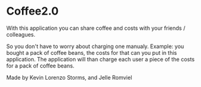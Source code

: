 # Coffee2.0
With this application you can share coffee and costs with your friends / colleagues.

So you don't have to worry about charging one manualy.
Example: you bought a pack of coffee beans, the costs for that can you put in this application.
The application will than charge each user a piece of the costs for a pack of coffee beans.

Made by Kevin Lorenzo Storms, and Jelle Romviel
